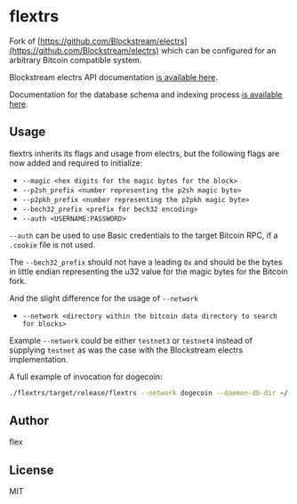 # flextrs

Fork of [https://github.com/Blockstream/electrs](https://github.com/Blockstream/electrs) which can be configured for an arbitrary Bitcoin compatible system.

Blockstream electrs API documentation [is available here](https://github.com/blockstream/esplora/blob/master/API.md).

Documentation for the database schema and indexing process [is available here](doc/schema.md).

## Usage

flextrs inherits its flags and usage from electrs, but the following flags are now added and required to initialize:

- `--magic <hex digits for the magic bytes for the block>`
- `--p2sh_prefix <number representing the p2sh magic byte>`
- `--p2pkh_prefix <number representing the p2pkh magic byte>`
- `--bech32_prefix <prefix for bech32 encoding>`
- `--auth <USERNAME:PASSWORD>`

`--auth` can be used to use Basic credentials to the target Bitcoin RPC, if a `.cookie` file is not used.

The `--bech32_prefix` should not have a leading `0x` and should be the bytes in little endian representing the u32 value for the magic bytes for the Bitcoin fork.

And the slight difference for the usage of `--network`
- `--network <directory within the bitcoin data directory to search for blocks>`

Example `--network` could be either `testnet3` or `testnet4` instead of supplying `testnet` as was the case with the Blockstream electrs implementation.

A full example of invocation for dogecoin:

```sh
./flextrs/target/release/flextrs --network dogecoin --daemon-db-dir ~/.dogecoin --db-dir ~/.dogecoin-flextrs --auth 'dogecoinrpc:dogecoinrpc' --daemon-rpc-addr 127.0.0.1:22555 --p2sh-prefix 22 --p2pkh-prefix 30 --bech32-prefix dc --magic c0c0c0c0
```

## Author

flex

## License

MIT
